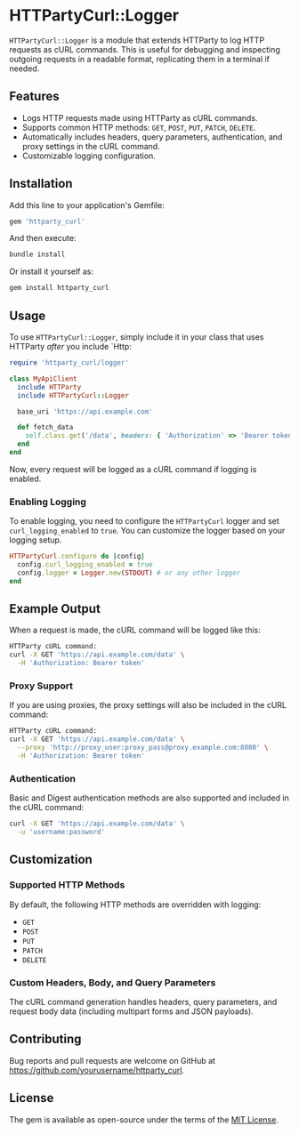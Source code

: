 
# HTTPartyCurl::Logger

`HTTPartyCurl::Logger` is a module that extends HTTParty to log HTTP requests as cURL commands. This is useful for debugging and inspecting outgoing requests in a readable format, replicating them in a terminal if needed.

## Features

- Logs HTTP requests made using HTTParty as cURL commands.
- Supports common HTTP methods: `GET`, `POST`, `PUT`, `PATCH`, `DELETE`.
- Automatically includes headers, query parameters, authentication, and proxy settings in the cURL command.
- Customizable logging configuration.

## Installation

Add this line to your application's Gemfile:

```ruby
gem 'httparty_curl'
```

And then execute:

```bash
bundle install
```

Or install it yourself as:

```bash
gem install httparty_curl
```

## Usage

To use `HTTPartyCurl::Logger`, simply include it in your class that uses HTTParty _after_ you include `Http:

```ruby
require 'httparty_curl/logger'

class MyApiClient
  include HTTParty
  include HTTPartyCurl::Logger

  base_uri 'https://api.example.com'

  def fetch_data
    self.class.get('/data', headers: { 'Authorization' => 'Bearer token' })
  end
end
```

Now, every request will be logged as a cURL command if logging is enabled.

### Enabling Logging

To enable logging, you need to configure the `HTTPartyCurl` logger and set `curl_logging_enabled` to `true`. You can customize the logger based on your logging setup.

```ruby
HTTPartyCurl.configure do |config|
  config.curl_logging_enabled = true
  config.logger = Logger.new(STDOUT) # or any other logger
end
```

## Example Output

When a request is made, the cURL command will be logged like this:

```bash
HTTParty cURL command:
curl -X GET 'https://api.example.com/data' \
  -H 'Authorization: Bearer token'
```

### Proxy Support

If you are using proxies, the proxy settings will also be included in the cURL command:

```bash
HTTParty cURL command:
curl -X GET 'https://api.example.com/data' \
  --proxy 'http://proxy_user:proxy_pass@proxy.example.com:8080' \
  -H 'Authorization: Bearer token'
```

### Authentication

Basic and Digest authentication methods are also supported and included in the cURL command:

```bash
curl -X GET 'https://api.example.com/data' \
  -u 'username:password'
```

## Customization

### Supported HTTP Methods

By default, the following HTTP methods are overridden with logging:

- `GET`
- `POST`
- `PUT`
- `PATCH`
- `DELETE`

### Custom Headers, Body, and Query Parameters

The cURL command generation handles headers, query parameters, and request body data (including multipart forms and JSON payloads).

## Contributing

Bug reports and pull requests are welcome on GitHub at https://github.com/yourusername/httparty_curl.

## License

The gem is available as open-source under the terms of the [MIT License](https://opensource.org/licenses/MIT).
